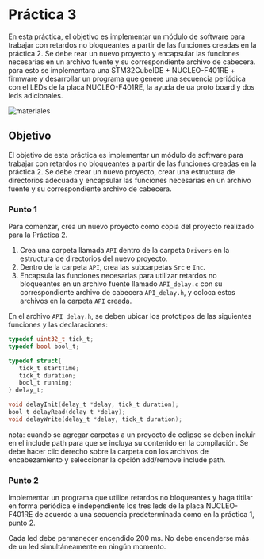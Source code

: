 # Práctica 3

En esta práctica, el objetivo es implementar un módulo de software para trabajar con retardos no bloqueantes a partir de las funciones creadas en la práctica 2. Se debe rear un nuevo proyecto y encapsular las funciones necesarias en un archivo fuente y su correspondiente archivo de cabecera. para esto se implementara una STM32CubeIDE + NUCLEO-F401RE + firmware y desarrollar un programa que genere una secuencia periódica con el LEDs de la placa NUCLEO-F401RE, la ayuda de ua proto board y dos leds adicionales.

![materiales](https://github.com/Kzamudioq/PdM_workspace/assets/138271936/c8dffdf2-32d9-429b-88b5-271382f21f7e)


## Objetivo

El objetivo de esta práctica es implementar un módulo de software para trabajar con retardos no bloqueantes a partir de las funciones creadas en la práctica 2. Se debe crear un nuevo proyecto, crear una estructura de directorios adecuada y encapsular las funciones necesarias en un archivo fuente y su correspondiente archivo de cabecera.

### Punto 1

Para comenzar, crea un nuevo proyecto como copia del proyecto realizado para la Práctica 2.

1. Crea una carpeta llamada `API` dentro de la carpeta `Drivers` en la estructura de directorios del nuevo proyecto.
2. Dentro de la carpeta `API`, crea las subcarpetas `Src` e `Inc`.
3. Encapsula las funciones necesarias para utilizar retardos no bloqueantes en un archivo fuente llamado `API_delay.c` con su correspondiente archivo de cabecera `API_delay.h`, y coloca estos archivos en la carpeta `API` creada.

En el archivo `API_delay.h`, se deben ubicar los prototipos de las siguientes funciones y las declaraciones:

```c
typedef uint32_t tick_t;
typedef bool bool_t;

typedef struct{
   tick_t startTime;
   tick_t duration;
   bool_t running;
} delay_t;

void delayInit(delay_t *delay, tick_t duration);
bool_t delayRead(delay_t *delay);
void delayWrite(delay_t *delay, tick_t duration);
```
nota: cuando se agregar carpetas a un proyecto de eclipse se deben incluir en el include path para que se incluya su contenido en la compilación.  Se debe hacer clic derecho sobre la carpeta con los archivos de encabezamiento y seleccionar la opción add/remove include path.


### Punto 2

Implementar un programa que utilice retardos no bloqueantes y haga titilar en forma periódica e independiente los tres leds de la placa NUCLEO-F401RE de acuerdo a una secuencia predeterminada como en la práctica 1, punto 2.

Cada led debe permanecer encendido 200 ms.  No debe encenderse más de un led simultáneamente en ningún momento.

